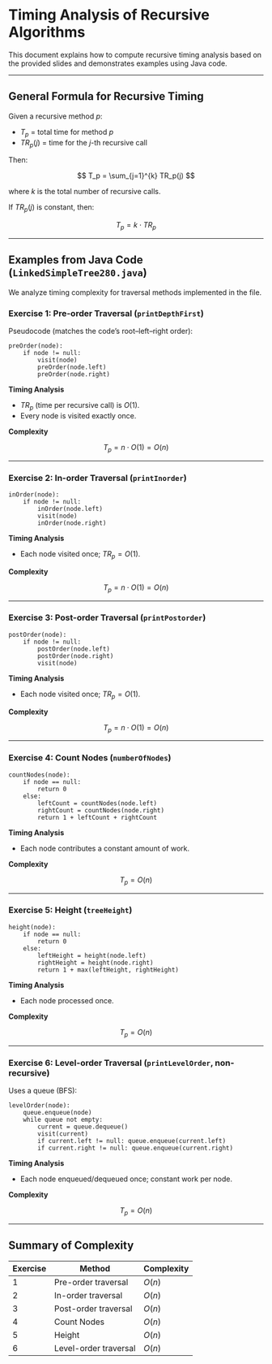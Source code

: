 # Timing Analysis of Recursive Algorithms

This document explains how to compute recursive timing analysis based on the provided slides and demonstrates examples using Java code.

---

## General Formula for Recursive Timing

Given a recursive method $p$:

- $T_p$ = total time for method $p$  
- $TR_p(j)$ = time for the $j$-th recursive call

Then:

$$
T_p = \sum_{j=1}^{k} TR_p(j)
$$

where $k$ is the total number of recursive calls.

If $TR_p(j)$ is constant, then:

$$
T_p = k \cdot TR_p
$$

---

## Examples from Java Code (`LinkedSimpleTree280.java`)

We analyze timing complexity for traversal methods implemented in the file.

### Exercise 1: Pre-order Traversal (`printDepthFirst`)

Pseudocode (matches the code’s root–left–right order):
```text
preOrder(node):
    if node != null:
        visit(node)
        preOrder(node.left)
        preOrder(node.right)
```

**Timing Analysis**

- $TR_p$ (time per recursive call) is $O(1)$.
- Every node is visited exactly once.

**Complexity**

$$
T_p = n \cdot O(1) = O(n)
$$

---

### Exercise 2: In-order Traversal (`printInorder`)

```text
inOrder(node):
    if node != null:
        inOrder(node.left)
        visit(node)
        inOrder(node.right)
```

**Timing Analysis**

- Each node visited once; $TR_p = O(1)$.

**Complexity**

$$
T_p = n \cdot O(1) = O(n)
$$

---

### Exercise 3: Post-order Traversal (`printPostorder`)

```text
postOrder(node):
    if node != null:
        postOrder(node.left)
        postOrder(node.right)
        visit(node)
```

**Timing Analysis**

- Each node visited once; $TR_p = O(1)$.

**Complexity**

$$
T_p = n \cdot O(1) = O(n)
$$

---

### Exercise 4: Count Nodes (`numberOfNodes`)

```text
countNodes(node):
    if node == null:
        return 0
    else:
        leftCount = countNodes(node.left)
        rightCount = countNodes(node.right)
        return 1 + leftCount + rightCount
```

**Timing Analysis**

- Each node contributes a constant amount of work.

**Complexity**

$$
T_p = O(n)
$$

---

### Exercise 5: Height (`treeHeight`)

```text
height(node):
    if node == null:
        return 0
    else:
        leftHeight = height(node.left)
        rightHeight = height(node.right)
        return 1 + max(leftHeight, rightHeight)
```

**Timing Analysis**

- Each node processed once.

**Complexity**

$$
T_p = O(n)
$$

---

### Exercise 6: Level-order Traversal (`printLevelOrder`, non-recursive)

Uses a queue (BFS):

```text
levelOrder(node):
    queue.enqueue(node)
    while queue not empty:
        current = queue.dequeue()
        visit(current)
        if current.left != null: queue.enqueue(current.left)
        if current.right != null: queue.enqueue(current.right)
```

**Timing Analysis**

- Each node enqueued/dequeued once; constant work per node.

**Complexity**

$$
T_p = O(n)
$$

---

## Summary of Complexity

| Exercise | Method                | Complexity |
|----------|-----------------------|------------|
| 1        | Pre-order traversal   | $O(n)$     |
| 2        | In-order traversal    | $O(n)$     |
| 3        | Post-order traversal  | $O(n)$     |
| 4        | Count Nodes           | $O(n)$     |
| 5        | Height                | $O(n)$     |
| 6        | Level-order traversal | $O(n)$     |
